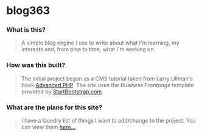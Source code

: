 # blog363

### What is this? ###
>A simple blog engine I use to write about what I'm learning, my interests and, from time to time, what I'm working on.
### How was this built?
>The initial project began as a CMS tutorial taken from Larry Ullman's book [Advanced PHP](http://www.larryullman.com/books/php-advanced-and-object-oriented-programming/). The site uses the _Business Frontpage_ template provided by [StartBootstrap.com](https://startbootstrap.com/template-overviews/business-frontpage/).
### What are the plans for this site?
>I have a laundry list of things I want to add/change to the project. You can view them [here...](https://github.com/TwoTwentyFour/blog363/blob/master/misc/.todo.md).
